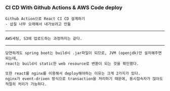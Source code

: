 <h3> CI CD With Github Actions & AWS Code deploy </h3>

    Github Action으로 React CI CD 설계하기
    - 삽질 너무 오래해서 내가보려고 만듦

---

    AWS세팅, S3에 업로드하는 과정까지는 같다.

---

    당연하게도 spring boot는 build시 .jar파일이 되므로, JVM (openjdk)만 설치해주면 되는데,
    react는 build시 static한 web resource로 변환이 되는 것을 확인했다.
    
    또한 react를 nginx를 이용해서 deploy해야하는 이유는 크게 2가지가 있다.
    nginx가 event-driven 방식으로 transaction을 처리하기 때문에, 동시접속자가 많아도 적절히 처리가 가능하다.
